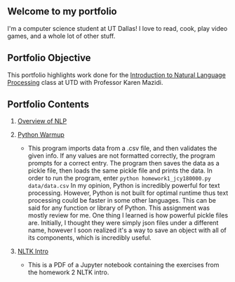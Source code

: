 ## Welcome to my portfolio
I'm a computer science student at UT Dallas! I love to read, cook, play video games, and a whole lot of other stuff.

## Portfolio Objective
This portfolio highlights work done for the [Introduction to Natural Language Processing](https://github.com/kjmazidi/NLP/blob/gh-pages/index.md) class at UTD with Professor Karen Mazidi. 

## Portfolio Contents
1. [Overview of NLP](https://jonathancyu.github.io/Component0/Overview%20of%20NLP.pdf)
2. [Python Warmup](https://jonathancyu.github.io/NLP-Portfolio/homework1/homework1_jcy180000.py)
	* This program imports data from a .csv file, and then validates the given info. If any values are not formatted correctly, the program prompts for a correct entry. The program then saves the data as a pickle file, then loads the same pickle file and prints the data.
	In order to run the program, enter 
	```python homework1_jcy180000.py data/data.csv```
	In my opinion, Python is incredibly powerful for text processing. However, Python is not built for optimal runtime thus text processing could be faster in some other languages. This can be said for any function or library of Python.
	This assignment was mostly review for me. One thing I learned is how powerful pickle files are. Initially, I thought they were simply json files under a different name, however I soon realized it's a way to save an object with all of its components, which is incredibly useful.

3. [NLTK Intro](https://jonathancyu.github.io/NLP-Portfolio/homework2/homework2.pdf)
	* This is a PDF of a Jupyter notebook containing the exercises from the homework 2 NLTK intro. 